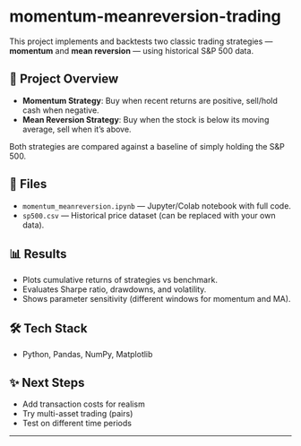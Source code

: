 # momentum-meanreversion-trading


This project implements and backtests two classic trading strategies — **momentum** and **mean reversion** — using historical S&P 500 data.

## 🚀 Project Overview
- **Momentum Strategy**: Buy when recent returns are positive, sell/hold cash when negative.  
- **Mean Reversion Strategy**: Buy when the stock is below its moving average, sell when it’s above.  

Both strategies are compared against a baseline of simply holding the S&P 500.

## 📂 Files
- `momentum_meanreversion.ipynb` — Jupyter/Colab notebook with full code.  
- `sp500.csv` — Historical price dataset (can be replaced with your own data).  

## 📊 Results
- Plots cumulative returns of strategies vs benchmark.  
- Evaluates Sharpe ratio, drawdowns, and volatility.  
- Shows parameter sensitivity (different windows for momentum and MA).  

## 🛠️ Tech Stack
- Python, Pandas, NumPy, Matplotlib  

## ✨ Next Steps
- Add transaction costs for realism  
- Try multi-asset trading (pairs)  
- Test on different time periods  

---
